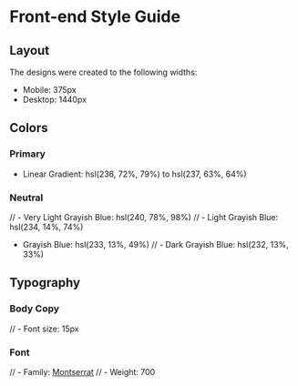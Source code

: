 # Front-end Style Guide

## Layout

The designs were created to the following widths:

- Mobile: 375px
- Desktop: 1440px

## Colors

### Primary

- Linear Gradient: hsl(236, 72%, 79%) to hsl(237, 63%, 64%)

### Neutral

// - Very Light Grayish Blue: hsl(240, 78%, 98%)
// - Light Grayish Blue: hsl(234, 14%, 74%)
- Grayish Blue: hsl(233, 13%, 49%)
// - Dark Grayish Blue: hsl(232, 13%, 33%)

## Typography

### Body Copy

// - Font size: 15px

### Font

// - Family: [Montserrat](https://fonts.google.com/specimen/Montserrat)
// - Weight: 700
